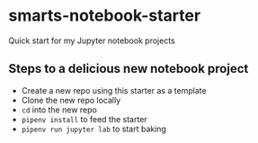 # smarts-notebook-starter

Quick start for my Jupyter notebook projects

## Steps to a delicious new notebook project

- Create a new repo using this starter as a template 
- Clone the new repo locally
- `cd` into the new repo
- `pipenv install` to feed the starter
- `pipenv run jupyter lab` to start baking


